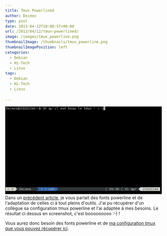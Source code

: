 ```yaml
---
title: Tmux Powerlined
author: Deimos
type: post
date: 2013-04-12T10:00:57+00:00
url: /2013/04/12/tmux-powerlined/
image: /images/tmux_powerline.png
thumbnailImage: /thumbnails/tmux_powerline.png
thumbnailImagePosition: left
categories:
  - Debian
  - Hi-Tech
  - Linux
tags:
  - Debian
  - Hi-Tech
  - Linux

---
```

![tmux_powerline](/images/tmux_powerline.png)
Dans un [précédent article][1], je vous parlait des fonts powerline et de l'adaptation de celles ci à tout pleins d'outils. J'ai pu récupérer d'un collègue sa configuration tmux powerline et l'ai adaptée à mes besoins. Le résultat ci dessus en screenshot, c'est booooooooo :-) !

Vous aurez donc besoin des fonts powerline et de [ma configuration tmux que vous pouvez récupérer ici](https://git.deimos.fr/?p=git_deimosfr.git;a=blob;f=user_config/tmux/.tmux.conf).

 [1]: http://blog.deimos.fr/2013/04/08/fonts-powerline/ "Fonts powerline"